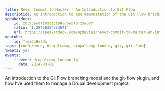 ```yaml
---
title: Never Commit to Master - An Introduction to Git Flow
description: An introduction to and demonstation of the Git Flow braching model.
speakerdeck:
    id: 201559e0f103013198dd5a5f6f23ab67
    ratio: '1.29456384323641'
    url: https://speakerdeck.com/opdavies/never-commit-to-master-an-introduction-to-git-flow
youtube:
    id: T-miCpHxfds
tags: [conference, drupalcamp, drupalcamp-london, git, git-flow]
tweets: yes
events:
    - event: drupalcamp_london_14
      date: 2014-03-01
---
```

An introduction to the Git Flow branching model and the git-flow plugin, and how I’ve used them to manage a Drupal development project.
